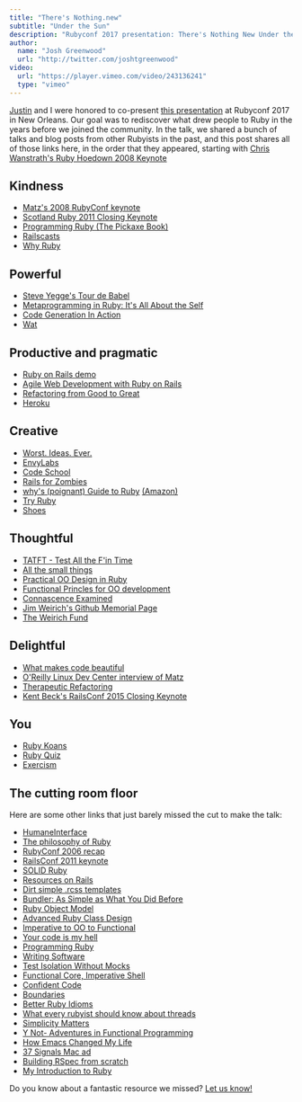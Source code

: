 ```yaml
---
title: "There's Nothing.new"
subtitle: "Under the Sun"
description: "Rubyconf 2017 presentation: There's Nothing New Under the Sun"
author:
  name: "Josh Greenwood"
  url: "http://twitter.com/joshtgreenwood"
video:
  url: "https://player.vimeo.com/video/243136241"
  type: "vimeo"
---
```


[Justin](http://twitter.com/searls) and I were honored to co-present [this
presentation](https://vimeo.com/testdouble/nothing-new) at Rubyconf 2017 in New
Orleans. Our goal was to rediscover what drew people to Ruby in the years before
we joined the community. In the talk, we shared a bunch of talks and blog posts
from other Rubyists in the past, and this post shares all of those links here,
in the order that they appeared, starting with [Chris Wanstrath's Ruby Hoedown
2008 Keynote](https://www.youtube.com/watch?v=AVs90EsAi3o)

## Kindness

* [Matz's 2008 RubyConf keynote](http://confreaks.tv/videos/rubyconf2008-reasons-behind-ruby)
* [Scotland Ruby 2011 Closing Keynote](https://www.youtube.com/watch?v=LhqWZscmTD4)
* [Programming Ruby (The Pickaxe Book)](https://pragprog.com/book/ruby/programming-ruby)
* [Railscasts](http://railscasts.com/)
* [Why Ruby](https://blog.codinghorror.com/why-ruby)

## Powerful

* [Steve Yegge's Tour de Babel](https://sites.google.com/site/steveyegge2/tour-de-babel)
* [Metaprogramming in Ruby: It's All About the Self](http://yehudakatz.com/2009/11/15/metaprogramming-in-ruby-its-all-about-the-self/)
* [Code Generation In Action](https://www.amazon.com/Code-Generation-Action-Jack-Herrington/dp/1930110979/ref=cm_cr_arp_d_product_top?ie=UTF8)
* [Wat](https://www.destroyallsoftware.com/talks/wat)

## Productive and pragmatic

* [Ruby on Rails demo](https://www.youtube.com/watch?v=Gzj723LkRJY)
* [Agile Web Development with Ruby on Rails](https://pragprog.com/book/rails51/agile-web-development-with-rails-5-1)
* [Refactoring from Good to Great](https://www.youtube.com/watch?v=DC-pQPq0acs)
* [Heroku](https://www.heroku.com)

## Creative

* [Worst. Ideas. Ever.](https://www.youtube.com/watch?v=sLb7Uz9KOqc)
* [EnvyLabs](https://envylabs.com)
* [Code School](http://codeschool.com)
* [Rails for Zombies](http://railsforzombies.org)
* [why's (poignant) Guide to Ruby](https://poignant.guide/)
  [(Amazon)](https://www.amazon.com/whys-poignant-guide-Ruby-color/dp/1512212938)
* [Try Ruby](http://tryruby.org/)
* [Shoes](http://shoesrb.com)

## Thoughtful

* [TATFT - Test All the F'in Time](https://www.youtube.com/watch?v=QMU6SjMZq1Q)
* [All the small things](https://www.youtube.com/watch?time_continue=2&v=8bZh5LMaSmE)
* [Practical OO Design in Ruby](https://www.amazon.com/Practical-Object-Oriented-Design-Ruby-Addison-Wesley-ebook/dp/B0096BYG7C)
* [Functional Princles for OO development](http://confreaks.tv/videos/rmw2013-functional-principles-for-oo-development)
* [Connascence Examined](https://www.youtube.com/watch?v=HQXVKHoUQxY)
* [Jim Weirich's Github Memorial Page](https://github.com/jimweirich/wyriki/commit/d28fac7f18aeacb00d8ad3460a0a5a901617c2d4)
* [The Weirich Fund](http://www.weirichfund.org)

## Delightful

* [What makes code beautiful](https://confreaks.tv/videos/rubyconf2007-what-makes-code-beautiful)
* [O'Reilly Linux Dev Center interview of Matz](http://www.linuxdevcenter.com/pub/a/linux/2001/11/29/ruby.html)
* [Therapeutic Refactoring](http://confreaks.tv/videos/cascadiaruby2012-therapeutic-refactoring)
* [Kent Beck's RailsConf 2015 Closing Keynote](https://www.youtube.com/watch?v=aApmOZwdPqA)

## You

* [Ruby Koans](http://rubykoans.com)
* [Ruby Quiz](http://rubyquiz.com/)
* [Exercism](http://exercism.io)

## The cutting room floor

Here are some other links that just barely missed the cut to make the talk:

* [HumaneInterface](https://martinfowler.com/bliki/HumaneInterface.html)
* [The philosophy of Ruby](http://www.artima.com/intv/rubyP.html)
* [RubyConf 2006 recap](https://www.ruby-lang.org/en/news/2006/10/26/rubyconf-2006-recap)
* [RailsConf 2011 keynote](https://www.youtube.com/watch?v=cGdCI2HhfAU)
* [SOLID Ruby](https://www.youtube.com/watch?v=dKRbsE061u4)
* [Resources on Rails](https://www.youtube.com/watch?v=GFhoSMD6idk)
* [Dirt simple .rcss templates](http://blog.hasmanythrough.com/2006/3/23/dirt-simple-rcss-templates)
* [Bundler: As Simple as What You Did Before](http://yehudakatz.com/2010/09/30/bundler-as-simple-as-what-you-did-before/)
* [Ruby Object Model](https://www.youtube.com/watch?v=X2sgQ38UDVY)
* [Advanced Ruby Class Design](https://confreaks.tv/videos/rubyconf2007-advanced-ruby-class-design)
* [Imperative to OO to Functional](https://www.destroyallsoftware.com/screencasts/catalog/imperative-to-oo-to-functional)
* [Your code is my hell](http://www.virtuouscode.com/2011/08/22/your-code-is-my-hell/)
* [Programming Ruby](http://phrogz.net/programmingruby/)
* [Writing Software](https://www.youtube.com/watch?v=9LfmrkyP81M)
* [Test Isolation Without Mocks](https://www.destroyallsoftware.com/screencasts/catalog/test-isolation-without-mocks)
* [Functional Core, Imperative Shell](https://www.destroyallsoftware.com/screencasts/catalog/functional-core-imperative-shell)
* [Confident Code](https://www.youtube.com/watch?v=T8J0j2xJFgQ)
* [Boundaries](https://www.youtube.com/watch?v=yTkzNHF6rMs)
* [Better Ruby Idioms](http://yehudakatz.com/2009/11/12/better-ruby-idioms/)
* [What every rubyist should know about threads](https://www.youtube.com/watch?v=fK-N_VxdW7g)
* [Simplicity Matters](https://www.youtube.com/watch?v=rI8tNMsozo0)
* [Y Not- Adventures in Functional Programming](https://www.youtube.com/watch?v=FITJMJjASUs)
* [How Emacs Changed My Life](https://www.slideshare.net/yukihiro_matz/how-emacs-changed-my-life)
* [37 Signals Mac ad](https://www.youtube.com/watch?v=bTM19XLnzPU)
* [Building RSpec from scratch](https://www.destroyallsoftware.com/screencasts/catalog/building-rspec-from-scratch)
* [My Introduction to Ruby](http://blog.jayfields.com/2005/04/my-introduction-to-ruby.html)

Do you know about a fantastic resource we missed? [Let us know!](http://twitter.com/testdouble)
